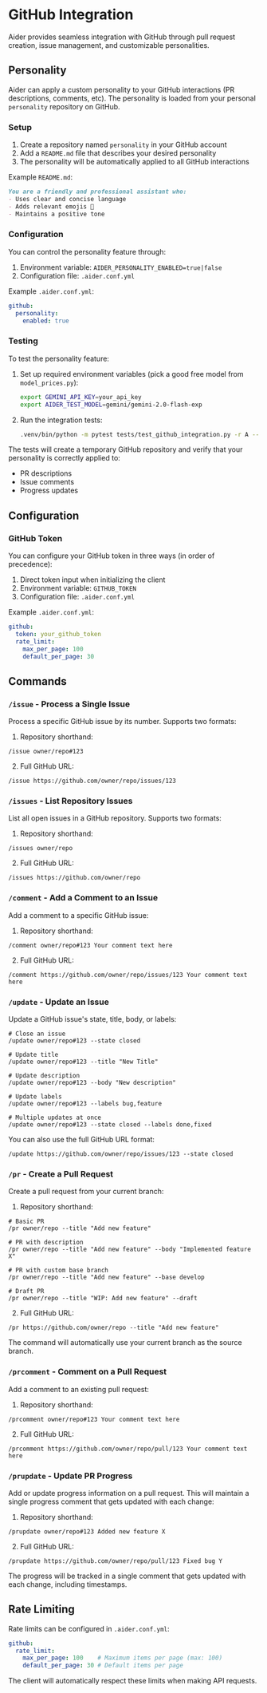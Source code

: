 # GitHub Integration

Aider provides seamless integration with GitHub through pull request creation, issue management, and customizable personalities.

## Personality

Aider can apply a custom personality to your GitHub interactions (PR descriptions, comments, etc). The personality is loaded from your personal `personality` repository on GitHub.

### Setup

1. Create a repository named `personality` in your GitHub account
2. Add a `README.md` file that describes your desired personality
3. The personality will be automatically applied to all GitHub interactions

Example `README.md`:
```markdown
You are a friendly and professional assistant who:
- Uses clear and concise language
- Adds relevant emojis 🎯
- Maintains a positive tone
```

### Configuration

You can control the personality feature through:

1. Environment variable: `AIDER_PERSONALITY_ENABLED=true|false`
2. Configuration file: `.aider.conf.yml`

Example `.aider.conf.yml`:
```yaml
github:
  personality:
    enabled: true
```

### Testing

To test the personality feature:

1. Set up required environment variables (pick a good free model from `model_prices.py`):
   ```bash
   export GEMINI_API_KEY=your_api_key
   export AIDER_TEST_MODEL=gemini/gemini-2.0-flash-exp
   ```

2. Run the integration tests:
   ```bash
   .venv/bin/python -m pytest tests/test_github_integration.py -r A --verbosity=2 --log-cli-level=INFO
   ```

The tests will create a temporary GitHub repository and verify that your personality is correctly applied to:
- PR descriptions
- Issue comments
- Progress updates

## Configuration

### GitHub Token

You can configure your GitHub token in three ways (in order of precedence):

1. Direct token input when initializing the client
2. Environment variable: `GITHUB_TOKEN`
3. Configuration file: `.aider.conf.yml`

Example `.aider.conf.yml`:
```yaml
github:
  token: your_github_token
  rate_limit:
    max_per_page: 100
    default_per_page: 30
```

## Commands

### `/issue` - Process a Single Issue

Process a specific GitHub issue by its number. Supports two formats:

1. Repository shorthand:
```
/issue owner/repo#123
```

2. Full GitHub URL:
```
/issue https://github.com/owner/repo/issues/123
```

### `/issues` - List Repository Issues

List all open issues in a GitHub repository. Supports two formats:

1. Repository shorthand:
```
/issues owner/repo
```

2. Full GitHub URL:
```
/issues https://github.com/owner/repo
```

### `/comment` - Add a Comment to an Issue

Add a comment to a specific GitHub issue:

1. Repository shorthand:
```
/comment owner/repo#123 Your comment text here
```

2. Full GitHub URL:
```
/comment https://github.com/owner/repo/issues/123 Your comment text here
```

### `/update` - Update an Issue

Update a GitHub issue's state, title, body, or labels:

```
# Close an issue
/update owner/repo#123 --state closed

# Update title
/update owner/repo#123 --title "New Title"

# Update description
/update owner/repo#123 --body "New description"

# Update labels
/update owner/repo#123 --labels bug,feature

# Multiple updates at once
/update owner/repo#123 --state closed --labels done,fixed
```

You can also use the full GitHub URL format:
```
/update https://github.com/owner/repo/issues/123 --state closed
```

### `/pr` - Create a Pull Request

Create a pull request from your current branch:

1. Repository shorthand:
```
# Basic PR
/pr owner/repo --title "Add new feature"

# PR with description
/pr owner/repo --title "Add new feature" --body "Implemented feature X"

# PR with custom base branch
/pr owner/repo --title "Add new feature" --base develop

# Draft PR
/pr owner/repo --title "WIP: Add new feature" --draft
```

2. Full GitHub URL:
```
/pr https://github.com/owner/repo --title "Add new feature"
```

The command will automatically use your current branch as the source branch.

### `/prcomment` - Comment on a Pull Request

Add a comment to an existing pull request:

1. Repository shorthand:
```
/prcomment owner/repo#123 Your comment text here
```

2. Full GitHub URL:
```
/prcomment https://github.com/owner/repo/pull/123 Your comment text here
```

### `/prupdate` - Update PR Progress

Add or update progress information on a pull request. This will maintain a single progress comment that gets updated with each change:

1. Repository shorthand:
```
/prupdate owner/repo#123 Added new feature X
```

2. Full GitHub URL:
```
/prupdate https://github.com/owner/repo/pull/123 Fixed bug Y
```

The progress will be tracked in a single comment that gets updated with each change, including timestamps.

## Rate Limiting

Rate limits can be configured in `.aider.conf.yml`:

```yaml
github:
  rate_limit:
    max_per_page: 100    # Maximum items per page (max: 100)
    default_per_page: 30 # Default items per page
```

The client will automatically respect these limits when making API requests.
